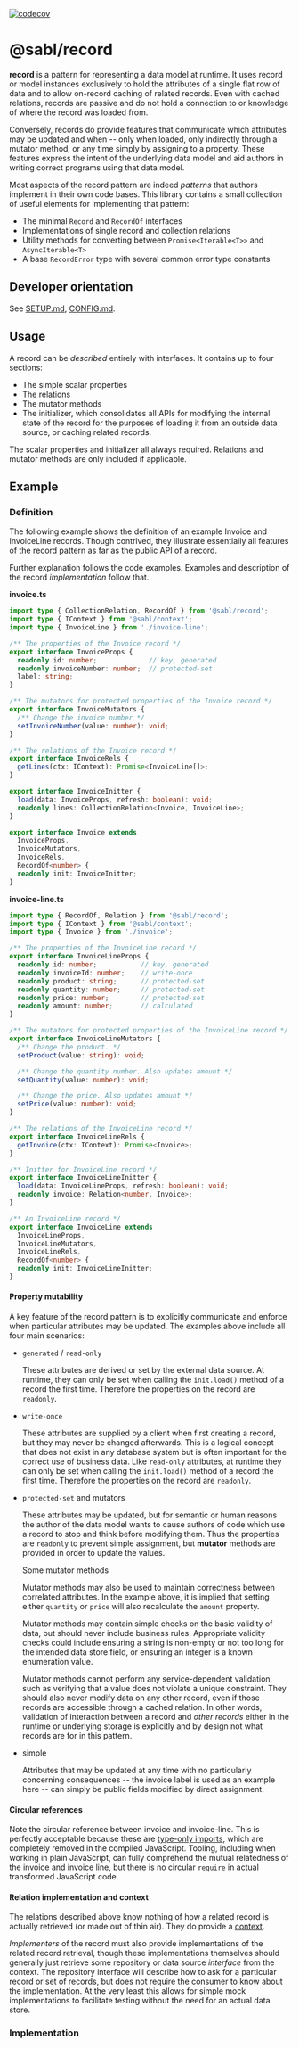 <!-- BEGIN:REMOVE_FOR_NPM -->
[![codecov](https://codecov.io/gh/libsabl/record-js/branch/main/graph/badge.svg?token=TVL1XYSJHA)](https://app.codecov.io/gh/libsabl/record-js/branch/main)
<!-- END:REMOVE_FOR_NPM -->

# @sabl/record
 
**record** is a pattern for representing a data model at runtime. It uses record or model instances exclusively to hold the attributes of a single flat row of data and to allow on-record caching of related records. Even with cached relations, records are passive and do not hold a connection to or knowledge of where the record was loaded from.

Conversely, records do provide features that communicate which attributes may be updated and when -- only when loaded, only indirectly through a mutator method, or any time simply by assigning to a property. These features express the intent of the underlying data model and aid authors in writing correct programs using that data model.

Most aspects of the record pattern are indeed *patterns* that authors implement in their own code bases. This library contains a small collection of useful elements for implementing that pattern:

- The minimal `Record` and `RecordOf` interfaces
- Implementations of single record and collection relations
- Utility methods for converting between `Promise<Iterable<T>>` and `AsyncIterable<T>`
- A base `RecordError` type with several common error type constants
  
## Developer orientation

See [SETUP.md](./docs/SETUP.md), [CONFIG.md](./docs/CONFIG.md).
<!-- END:REMOVE_FOR_NPM -->

## Usage

A record can be *described* entirely with interfaces. It contains up to four sections: 
- The simple scalar properties
- The relations
- The mutator methods
- The initializer, which consolidates all APIs for modifying the internal state of the record for the purposes of loading it from an outside data source, or caching related records.

The scalar properties and initializer all always required. Relations and mutator methods are only included if applicable.

## Example

### Definition

The following example shows the definition of an example Invoice and InvoiceLine records. Though contrived, they illustrate essentially all features of the record pattern as far as the public API of a record. 

Further explanation follows the code examples. Examples and description of the record *implementation* follow that.

**invoice.ts**
```ts
import type { CollectionRelation, RecordOf } from '@sabl/record';
import type { IContext } from '@sabl/context';
import type { InvoiceLine } from './invoice-line';

/** The properties of the Invoice record */
export interface InvoiceProps {
  readonly id: number;             // key, generated
  readonly invoiceNumber: number;  // protected-set
  label: string;
}

/** The mutators for protected properties of the Invoice record */
export interface InvoiceMutators {
  /** Change the invoice number */
  setInvoiceNumber(value: number): void;
}

/** The relations of the Invoice record */
export interface InvoiceRels {
  getLines(ctx: IContext): Promise<InvoiceLine[]>;
}

export interface InvoiceInitter {
  load(data: InvoiceProps, refresh: boolean): void;
  readonly lines: CollectionRelation<Invoice, InvoiceLine>;
}

export interface Invoice extends 
  InvoiceProps, 
  InvoiceMutators, 
  InvoiceRels, 
  RecordOf<number> {
  readonly init: InvoiceInitter;
}
```

**invoice-line.ts**
```ts
import type { RecordOf, Relation } from '@sabl/record';
import type { IContext } from '@sabl/context';
import type { Invoice } from './invoice';

/** The properties of the InvoiceLine record */
export interface InvoiceLineProps {
  readonly id: number;           // key, generated
  readonly invoiceId: number;    // write-once
  readonly product: string;      // protected-set
  readonly quantity: number;     // protected-set
  readonly price: number;        // protected-set
  readonly amount: number;       // calculated
}

/** The mutators for protected properties of the InvoiceLine record */
export interface InvoiceLineMutators {
  /** Change the product. */
  setProduct(value: string): void;

  /** Change the quantity number. Also updates amount */
  setQuantity(value: number): void;

  /** Change the price. Also updates amount */
  setPrice(value: number): void;
}

/** The relations of the InvoiceLine record */
export interface InvoiceLineRels {
  getInvoice(ctx: IContext): Promise<Invoice>;
}

/** Initter for InvoiceLine record */
export interface InvoiceLineInitter {
  load(data: InvoiceLineProps, refresh: boolean): void;
  readonly invoice: Relation<number, Invoice>;
}

/** An InvoiceLine record */
export interface InvoiceLine extends 
  InvoiceLineProps,
  InvoiceLineMutators,
  InvoiceLineRels,
  RecordOf<number> {
  readonly init: InvoiceLineInitter;
}
```

#### Property mutability

A key feature of the record pattern is to explicitly communicate and enforce when particular attributes may be updated. The examples above include all four main scenarios:

- `generated` / `read-only` 

  These attributes are derived or set by the external data source. At runtime, they can only be set when calling the `init.load()` method of a record the first time. Therefore the properties on the record are `readonly`.

- `write-once` 
  
  These attributes are supplied by a client when first creating a record, but they may never be changed afterwards. This is a logical concept that does not exist in any database system but is often important for the correct use of business data. Like `read-only` attributes, at runtime they can only be set when calling the `init.load()` method of a record the first time. Therefore the properties on the record are `readonly`.

- `protected-set` and mutators

  These attributes may be updated, but for semantic or human reasons the author of the data model wants to cause authors of code which use a record to stop and think before modifying them. Thus the properties are `readonly` to prevent simple assignment, but **mutator** methods are provided in order to update the values.

  Some mutator methods 
  
  Mutator methods may also be used to maintain correctness between correlated attributes. In the example above, it is implied that setting either `quantity` or `price` will also recalculate the `amount` property.

  Mutator methods may contain simple checks on the basic validity of data, but should never include business rules. Appropriate validity checks could include ensuring a string is non-empty or not too long for the intended data store field, or ensuring an integer is a known enumeration value.

  Mutator methods cannot perform any service-dependent validation, such as verifying that a value does not violate a unique constraint. They should also never modify data on any other record, even if those records are accessible through a cached relation. In other words, validation of interaction between a record and *other records* either in the runtime or underlying storage is explicitly and by design not what records are for in this pattern.

- simple

  Attributes that may be updated at any time with no particularly concerning consequences -- the invoice label is used as an example here -- can simply be public fields modified by direct assignment.

#### Circular references

Note the circular reference between invoice and invoice-line. This is perfectly acceptable because these are [type-only imports](https://www.typescriptlang.org/docs/handbook/release-notes/typescript-3-8.html#type-only-imports-and-export), which are completely removed in the compiled JavaScript. Tooling, including when working in plain JavaScript, can fully comprehend the mutual relatedness of the invoice and invoice line, but there is no circular `require` in actual transformed JavaScript code.

#### Relation implementation and context

The relations described above know nothing of how a related record is actually retrieved (or made out of thin air). They do provide a [context](https://github.com/libsabl/patterns/blob/main/patterns/context.md). 

*Implementers* of the record must also provide implementations of the related record retrieval, though these implementations themselves should generally just retrieve some repository or data source *interface* from the context. The repository interface will describe how to ask for a particular record or set of records, but does not require the consumer to know about the implementation. At the very least this allows for simple mock implementations to facilitate testing without the need for an actual data store.

### Implementation